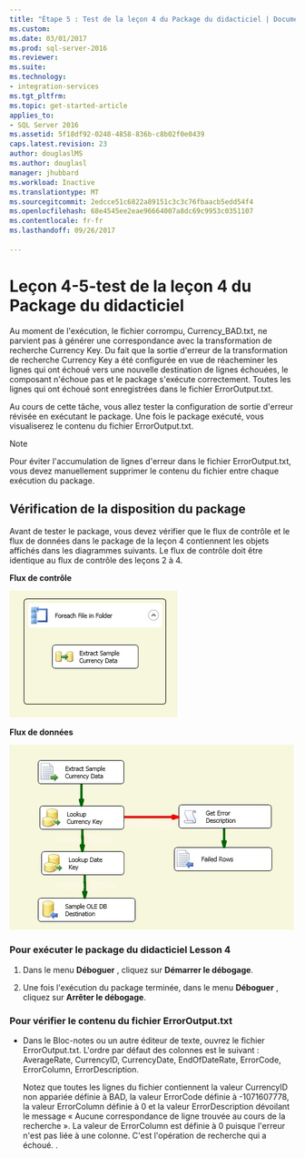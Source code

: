 ```yaml
---
title: "Étape 5 : Test de la leçon 4 du Package du didacticiel | Documents Microsoft"
ms.custom: 
ms.date: 03/01/2017
ms.prod: sql-server-2016
ms.reviewer: 
ms.suite: 
ms.technology:
- integration-services
ms.tgt_pltfrm: 
ms.topic: get-started-article
applies_to:
- SQL Server 2016
ms.assetid: 5f18df92-0248-4858-836b-c8b02f0e0439
caps.latest.revision: 23
author: douglaslMS
ms.author: douglasl
manager: jhubbard
ms.workload: Inactive
ms.translationtype: MT
ms.sourcegitcommit: 2edcce51c6822a89151c3c3c76fbaacb5edd54f4
ms.openlocfilehash: 68e4545ee2eae96664007a8dc69c9953c0351107
ms.contentlocale: fr-fr
ms.lasthandoff: 09/26/2017

---
```

# <a name="lesson-4-5---testing-the-lesson-4-tutorial-package"></a>Leçon 4-5-test de la leçon 4 du Package du didacticiel
Au moment de l'exécution, le fichier corrompu, Currency_BAD.txt, ne parvient pas à générer une correspondance avec la transformation de recherche Currency Key. Du fait que la sortie d'erreur de la transformation de recherche Currency Key a été configurée en vue de réacheminer les lignes qui ont échoué vers une nouvelle destination de lignes échouées, le composant n'échoue pas et le package s'exécute correctement. Toutes les lignes qui ont échoué sont enregistrées dans le fichier ErrorOutput.txt.  
  
Au cours de cette tâche, vous allez tester la configuration de sortie d'erreur révisée en exécutant le package. Une fois le package exécuté, vous visualiserez le contenu du fichier ErrorOutput.txt.  
  
> [!NOTE]  
> Pour éviter l'accumulation de lignes d'erreur dans le fichier ErrorOutput.txt, vous devez manuellement supprimer le contenu du fichier entre chaque exécution du package.  
  
## <a name="checking-the-package-layout"></a>Vérification de la disposition du package  
Avant de tester le package, vous devez vérifier que le flux de contrôle et le flux de données dans le package de la leçon 4 contiennent les objets affichés dans les diagrammes suivants. Le flux de contrôle doit être identique au flux de contrôle des leçons 2 à 4.  
  
**Flux de contrôle**  
  
![Contrôler le flux de package](../integration-services/media/task4lesson2control.gif "contrôler le flux de package")  
  
**Flux de données**  
  
![Flux de données dans le package](../integration-services/media/task5lesson5data.gif "dans le package de flux de données")  
  
### <a name="to-run-the-lesson-4-tutorial-package"></a>Pour exécuter le package du didacticiel Lesson 4  
  
1.  Dans le menu **Déboguer** , cliquez sur **Démarrer le débogage**.  
  
2.  Une fois l'exécution du package terminée, dans le menu **Déboguer** , cliquez sur **Arrêter le débogage**.  
  
### <a name="to-verify-the-contents-of-the-erroroutputtxt-file"></a>Pour vérifier le contenu du fichier ErrorOutput.txt  
  
-   Dans le Bloc-notes ou un autre éditeur de texte, ouvrez le fichier ErrorOutput.txt. L'ordre par défaut des colonnes est le suivant : AverageRate, CurrencyID, CurrencyDate, EndOfDateRate, ErrorCode, ErrorColumn, ErrorDescription.  
  
    Notez que toutes les lignes du fichier contiennent la valeur CurrencyID non appariée définie à BAD, la valeur ErrorCode définie à -1071607778, la valeur ErrorColumn définie à 0 et la valeur ErrorDescription dévoilant le message « Aucune correspondance de ligne trouvée au cours de la recherche ». La valeur de ErrorColumn est définie à 0 puisque l'erreur n'est pas liée à une colonne. C'est l'opération de recherche qui a échoué. .  
  
  
  

